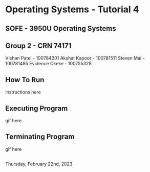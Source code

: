 # Operating Systems - Tutorial 4
## SOFE - 3950U Operating Systems

## Group 2 - CRN 74171
Vishan Patel - 100784201
Akshat Kapoor - 100781511
Steven Mai - 100781485
Evidence Okeke - 100755328

## How To Run
instructions here

## Executing Program
gif here

## Terminating Program
gif here

##
Thursday, February 22nd, 2023
